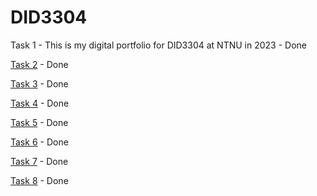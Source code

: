 # DID3304
Task 1 - This is my digital portfolio for DID3304 at NTNU in 2023 - Done

[Task 2](https://github.com/AKissMail/DID3304) - Done

[Task 3](https://github.com/AKissMail/DID3304/blob/main/assignment_3/task_3.md) - Done

[Task 4](https://github.com/AKissMail/DID3304/blob/main/assignment_4/main_py_nodes.md) - Done

[Task 5](https://github.com/AKissMail/DID3304/blob/main/assignment_5/overview_assigment_5.md) - Done 

[Task 6](https://github.com/AKissMail/DID3304/blob/main/assignment_6/overview_assigment_6.md) - Done

[Task 7](https://github.com/AKissMail/DID3304/blob/main/assignment_7/feedback.md) - Done

[Task 8](https://github.com/AKissMail/DID3304/blob/main/assignment_8/overview_assigment_8.md) - Done
